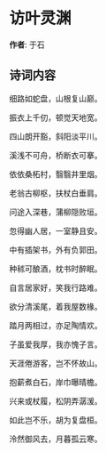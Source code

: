 # 访叶灵渊

**作者**: 于石

## 诗词内容

细路如蛇盘，山根复山巅。

振衣上千仞，顿觉天地宽。

四山朗开豁，斜阳淡平川。

溪浅不可舟，桥断衣可搴。

依依桑柘村，翳翳井里烟。

老翁古柳枢，扶杖白垂肩。

问途入深巷，蒲柳隠败垣。

忽得幽人居，一室静且安。

中有插架书，外有负郭田。

种秫可酿酒，枕书时醉眠。

自言居家好，笑我行路难。

欲分清溪尾，着我屋数椽。

踏月两相过，亦足陶情欢。

子虽爱我厚，我亦愧子言。

天涯倦游客，岂不怀故山。

抱薪煮白石，岸巾曝晴檐。

兴来或杖履，松阴弄潺湲。

如此岂不乐，胡为复盘桓。

泠然御风去，月暮孤云寒。

